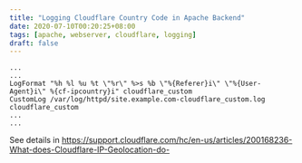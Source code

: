 ```yaml
---
title: "Logging Cloudflare Country Code in Apache Backend" 
date: 2020-07-10T00:20:25+08:00
tags: [apache, webserver, cloudflare, logging]
draft: false
---
```


```
...
...
LogFormat "%h %l %u %t \"%r\" %>s %b \"%{Referer}i\" \"%{User-Agent}i\" %{cf-ipcountry}i" cloudflare_custom
CustomLog /var/log/httpd/site.example.com-cloudflare_custom.log cloudflare_custom
...
...
````

See details in https://support.cloudflare.com/hc/en-us/articles/200168236-What-does-Cloudflare-IP-Geolocation-do-
